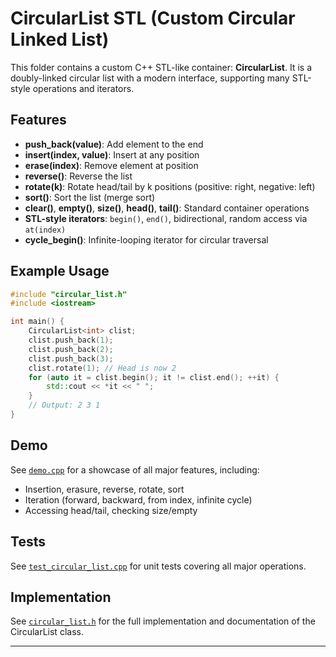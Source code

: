 # CircularList STL (Custom Circular Linked List)

This folder contains a custom C++ STL-like container: **CircularList**. It is a doubly-linked circular list with a modern interface, supporting many STL-style operations and iterators.

## Features

- **push_back(value)**: Add element to the end
- **insert(index, value)**: Insert at any position
- **erase(index)**: Remove element at position
- **reverse()**: Reverse the list
- **rotate(k)**: Rotate head/tail by k positions (positive: right, negative: left)
- **sort()**: Sort the list (merge sort)
- **clear()**, **empty()**, **size()**, **head()**, **tail()**: Standard container operations
- **STL-style iterators**: `begin()`, `end()`, bidirectional, random access via `at(index)`
- **cycle_begin()**: Infinite-looping iterator for circular traversal

## Example Usage

```cpp
#include "circular_list.h"
#include <iostream>

int main() {
    CircularList<int> clist;
    clist.push_back(1);
    clist.push_back(2);
    clist.push_back(3);
    clist.rotate(1); // Head is now 2
    for (auto it = clist.begin(); it != clist.end(); ++it) {
        std::cout << *it << " ";
    }
    // Output: 2 3 1
}
```

## Demo

See [`demo.cpp`](demo.cpp) for a showcase of all major features, including:

- Insertion, erasure, reverse, rotate, sort
- Iteration (forward, backward, from index, infinite cycle)
- Accessing head/tail, checking size/empty

## Tests

See [`test_circular_list.cpp`](test_circular_list.cpp) for unit tests covering all major operations.

## Implementation

See [`circular_list.h`](circular_list.h) for the full implementation and documentation of the CircularList class.

---
